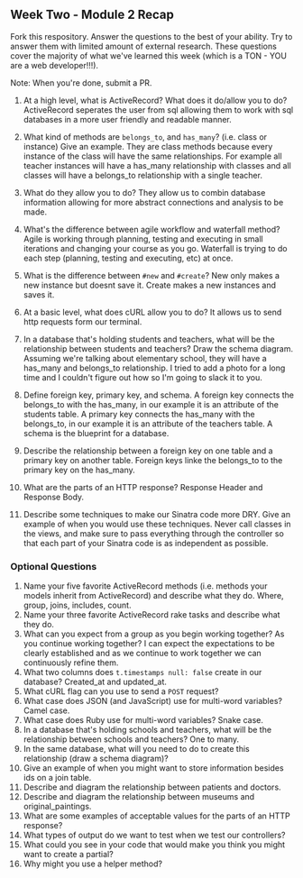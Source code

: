 ## Week Two - Module 2 Recap

Fork this respository. Answer the questions to the best of your ability. Try to answer them with limited amount of external research. These questions cover the majority of what we've learned this week (which is a TON - YOU are a web developer!!!). 

Note: When you're done, submit a PR. 

1. At a high level, what is ActiveRecord? What does it do/allow you to do?
ActiveRecord seperates the user from sql allowing them to work with sql databases in a more user friendly and readable manner.
2. What kind of methods are `belongs_to`, and `has_many`? (i.e. class or instance) Give an example.
They are class methods because every instance of the class will have the same relationships.
For example all teacher instances will have a has_many relationship with classes and all classes will have a belongs_to relationship with a single teacher.
3. What do they allow you to do?
They allow us to combin database information allowing for more abstract connections and analysis to be made.
4. What's the difference between agile workflow and waterfall method?
Agile is working through planning, testing and executing in small iterations and changing your course as you go.
Waterfall is trying to do each step (planning, testing and executing, etc) at once.
5. What is the difference between `#new` and `#create`?
New only makes a new instance but doesnt save it.
Create makes a new instances and saves it.
6. At a basic level, what does cURL allow you to do?
It allows us to send http requests form our terminal.
7. In a database that's holding students and teachers, what will be the relationship between students and teachers? Draw the schema diagram.
Assuming we're talking about elementary school, they will have a has_many and belongs_to relationship.
I tried to add a photo for a long time and I couldn't figure out how so I'm going to slack it to you.

8. Define foreign key, primary key, and schema.
A foreign key connects the belongs_to with the has_many, in our example it is an attribute of the students table.
A primary key connects the has_many with the belongs_to, in our example it is an attribute of the teachers table.
A schema is the blueprint for a database.
9. Describe the relationship between a foreign key on one table and a primary key on another table.
Foreign keys linke the belongs_to to the primary key on the has_many.
10. What are the parts of an HTTP response?
Response Header and Response Body.
11. Describe some techniques to make our Sinatra code more DRY. Give an example of when you would use these techniques.
Never call classes in the views, and make sure to pass everything through the controller so that each part of your Sinatra code is as independent as possible.


### Optional Questions

1. Name your five favorite ActiveRecord methods (i.e. methods your models inherit from ActiveRecord) and describe what they do.
Where, group, joins, includes, count.
2. Name your three favorite ActiveRecord rake tasks and describe what they do.
4. What can you expect from a group as you begin working together? As you continue working together?
I can expect the expectations to be clearly established and as we continue to work together we can continuously refine them.
5. What two columns does `t.timestamps null: false` create in our database?
Created_at and updated_at.
6. What cURL flag can you use to send a `POST` request?
7. What case does JSON (and JavaScript) use for multi-word variables?
Camel case.
8. What case does Ruby use for multi-word variables?
Snake case.
9. In a database that's holding schools and teachers, what will be the relationship between schools and teachers?
One to many.
10. In the same database, what will you need to do to create this relationship (draw a schema diagram)?
11. Give an example of when you might want to store information besides ids on a join table.
12. Describe and diagram the relationship between patients and doctors.
13. Describe and diagram the relationship between museums and original_paintings.
14. What are some examples of acceptable values for the parts of an HTTP response?
15. What types of output do we want to test when we test our controllers?
16. What could you see in your code that would make you think you might want to create a partial?
17. Why might you use a helper method?
